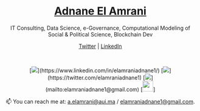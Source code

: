 <p align="center">
  <!---<img src="" width="100%" />-->
  <h1 align="center"><a href="https://elamraniadnane.com">Adnane El Amrani</a></h1>
  <p align="center">IT Consulting, Data Science, e-Governance, Computational Modeling of Social & Political Science, Blockchain Dev</p>
</p>

<p align="center">
  <a href="https://twitter.com/elamraniadnane1">Twitter</a> |
  <a href="https://www.linkedin.com/in/elamraniadnane1/">LinkedIn</a>
</p>

<br />

<p align='center'>
  [<img src="https://img.shields.io/badge/LinkedIn-%230077B5?style=for-the-badge&logo=linkedin&logoColor=white" />](https://www.linkedin.com/in/elamraniadnane1/)
  [<img src="https://img.shields.io/badge/twitter-%231DA1F2.svg?&style=for-the-badge&logo=twitter&logoColor=white" />](https://twitter.com/elamraniadnane1)
  [<img src ="https://img.shields.io/badge/Mail-me-%23.svg?&style=for-the-badge&logo=&logoColor=white%22">](mailto:elamraniadnane1@gmail.com)
  [<img src="https://camo.githubusercontent.com/1e449fbf198ca38d7c142083e7fbecc3764f8f11/68747470733a2f2f6b6f6d617265762e636f6d2f67687076632f3f757365726e616d653d616b61736867703039267374796c653d666c61742d737175617265266c6162656c3d564953495453" alt="" data-canonical-src="https://komarev.com/ghpvc/?username=akashgp09&amp;style=flat-square&amp;label=VISITS" style="max-width:100%;" height="28">]
</p>

<p align="center">
  📫 You can reach me at: <a href="mailto:a.elamrani@aui.ma">a.elamrani@aui.ma</a> / <a href="mailto:elamraniadnane1@gmail.com">elamraniadnane1@gmail.com</a>.
</p>
